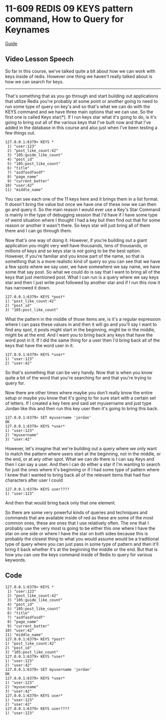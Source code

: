 # 11-609    REDIS 09    KEYS pattern command, How to Query for Keynames

[Guide](https://devcamp.com/trails/redis-course/campsites/redis-commands/guides/how-to-query-key-names-keys-pattern-command-redis)

## Video Lesson Speech

So far in this course, we've talked quite a bit about how we can work with keys inside of redis. However one thing we haven't really talked about is how we can search for keys. 

---

That's something that as you go through and start building out applications that utilize Redis you're probably at some point or another going to need to run some type of query on key's and so that's what we can do with the KEYS command and we have three main options that we can use. So the first one is called Keys star(*). If I run keys star what it's going to do, is it's going to bring out all of the various keys that I've built now and that I've added in the database in this course and also just when I've been testing a few things out.

```
127.0.0.1:6379> KEYS *
 1) "user:123"
 2) "post_like_count:42"
 3) "105:guide_like_count"
 4) "post_id"
 5) "105:post_like_count"
 6) "title"
 7) "asdfasdfasdf"
 8) "page_name"
 9) "current_batter"
10) "user:42"
11) "middle_name"
```
You can see each one of the 11 keys here and it brings them in a list format. It doesn't bring the value but once we have one of these now we can then go and query it. So the main reason I would ever use a Key's Star Command is mainly in the type of debugging session that I'd have if I have some type of weird situation where I thought I had a key but then find out that for some reason or another it wasn't there. So keys star will just bring all of them there and I can go through them. 

Now that's one way of doing it. However, if you're building out a giant application you might very well have thousands, tens of thousands, or millions of keys and so keys star is not going to be the best option. However, if you're familiar and you know part of the name, so that is something that is a more realistic kind of query so you can see that we have a few spots where we say user, we have somewhere we say name, we have some that say post. So what we could do is say that I want to bring all of the keys that just mentioned post. What I can run is a query where we say keys star and then I just write post followed by another star and if I run this now it has narrowed it down. 

```
127.0.0.1:6379> KEYS *post*
1) "post_like_count:42"
2) "post_id"
3) "105:post_like_count"
```
What the pattern in the middle of those items are, is it's a regular expression where I can pass these values in and then it will go and you'll say I want to find any spot, it posts might start in the beginning, might be in the middle, might be at the end. And I want you to bring back any keys that have the word post in it. If I did the same thing for a user then I'd bring back all of the keys that have the word user in it. 

```
127.0.0.1:6379> KEYS *user*
1) "user:123"
2) "user:42"
```
So that's something that can be very handy. Now that is when you know quite a bit of the word that you're searching for and that you're trying to query for. 

Now there are other times where maybe you don't really know the entire setup or maybe you know that it's going to for sure start with a certain set of letters. If I created a key here and said set myusername and just type Jordan like this and then run this key user then it's going to bring this back.

```
127.0.0.1:6379> SET myusername 'jordan'
OK
127.0.0.1:6379> KEYS *user*
1) "user:123"
2) "myusername"
3) "user:42"
```
However, let's imagine that we're building out a query where we only want to match the pattern where users start at the beginning, not in the middle, or the end, or at any other spot. What we can do there is I can say Keys and then I can say a user. And then I can do either a star if I'm wanting to search for just the ones where it's beginning or if I had some type of pattern where I knew that I wanted to bring back all of the relevant items that had four characters after user I could

```
127.0.0.1:6379> KEYS user????
1) "user:123"
```
And then that would bring back only that one element. 

So there are some very powerful kinds of queries and techniques and commands that are available inside of red as these are some of the most common ones, these are ones that I use relatively often. The one that I probably use the very most is going to be either this one where I have the star on one side or where I have the star on both sides because this is probably the closest thing to what you would assume would be a traditional type of query where you can just pass in some type of pattern and then it'll bring it back whether it's at the beginning the middle or the end. But that is how you can use the keys command inside of Redis to query for various keywords.



## Code

```
127.0.0.1:6379> KEYS *
 1) "user:123"
 2) "post_like_count:42"
 3) "105:guide_like_count"
 4) "post_id"
 5) "105:post_like_count"
 6) "title"
 7) "asdfasdfasdf"
 8) "page_name"
 9) "current_batter"
10) "user:42"
11) "middle_name"
127.0.0.1:6379> KEYS *post*
1) "post_like_count:42"
2) "post_id"
3) "105:post_like_count"
127.0.0.1:6379> KEYS *user*
1) "user:123"
2) "user:42"
127.0.0.1:6379> SET myusername 'jordan'
OK
127.0.0.1:6379> KEYS *user*
1) "user:123"
2) "myusername"
3) "user:42"
127.0.0.1:6379> KEYS user*
1) "user:123"
2) "user:42"
127.0.0.1:6379> KEYS user????
1) "user:123"
```
